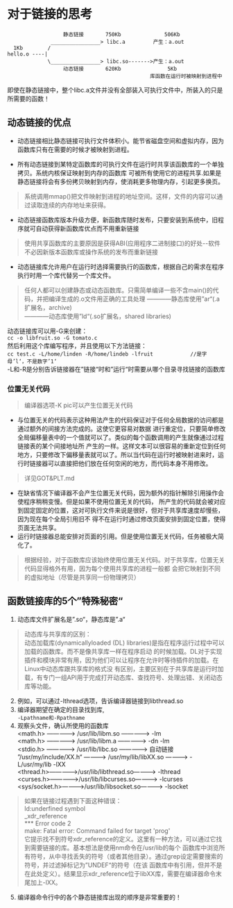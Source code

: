 # 对于链接的思考

                      静态链接       750Kb              506Kb
                  ________________> libc.a         产生：a.out             
      1Kb        /
    hello.o ----|                   
                 \________________> libc.so------->产生：a.out        
                      动态链接       620Kb               5Kb
                                                  库函数在运行时被映射到进程中
即使在静态链接中，整个libc.a文件并没有全部装入可执行文件中，所装入的只是所需要的函数！
## 动态链接的优点
* 动态链接相比静态链接可执行文件体积小。能节省磁盘空间和虚拟内存，因为函数库只有在需要的时候才被映射到进程。

* 所有动态链接到某特定函数库的可执行文件在运行时共享该函数库的一个单独拷贝。系统内核保证映射到内存的函数库
  可被所有使用它的进程共享.如果是静态链接将会有多份拷贝映射到内存，使消耗更多物理内存，引起更多换页。
>系统调用mmap()把文件映射到进程的地址空间。这样，文件的内容可以通过读取连续的内存地址来获得。

* 动态链接函数库版本升级方便，新函数库随时发布，只要安装到系统中，旧程序就可自动获得新函数库优点而不用重新链接
>使用共享函数库的主要原因是获得ABI(应用程序二进制接口)的好处--软件不必因新版本函数库或操作系统的发布而重新链接

* 动态链接库允许用户在运行时选择需要执行的函数库，根据自己的需求在程序执行时用一个库代替另一个库文件。
>任何人都可以创建静态或动态函数库。只需简单编译一些不含main()的代码，并把编译生成的.o文件用正确的工具处理
 ————静态库使用”ar“(.a扩展名，archive)<br/>————动态库使用”ld“(.so扩展名，shared libraries)
 
动态链接库可以用-G来创建：<br/>
`cc -o libfruit.so -G tomato.c`<br/>
然后利用这个库编写程序，并且使用以下方法链接：<br/>
`cc test.c -L/home/linden -R/home/lindeb -lfruit            //是字母’l‘，不是数字’1‘`<br/>
-L和-R是分别告诉链接器在”链接“时和”运行“时需要从哪个目录寻找链接的函数库<br/>
### 位置无关代码
>编译器选项-K pic可以产生位置无关代码<br/>
* 与位置无关的代码表示这种用法产生的代码保证对于任何全局数据的访问都是通过额外的间接方法完成的。这使它更容易对数据
 进行重定位，只要简单修改全局偏移量表中的一个值就可以了。类似的每个函数调用的产生就像通过过程链接表的某个间接地址所
 产生的一样。这样文本可以很容易的重新定位到任何地方，只要修改下偏移量表就可以了。所以当代码在运行时被映射进来时，运
 行时链接器可以直接把他们放在任何空闲的地方，而代码本身不用修改。
>详见GOT&PLT.md
* 在缺省情况下编译器不会产生位置无关代码，因为额外的指针解除引用操作会使程序稍稍变慢。但是如果不使用位置无关的代码，
 所产生的代码就会被对应到固定固定的位置，这对可执行文件来说是很好，但对于共享库速度却慢些，因为现在每个全局引用旧不
 得不在运行时通过修改页面安排到固定位置，使得页面无法共享。
* 运行时链接器总能安排对页面的引用。但是使用位置无关代码，任务被极大简化了。
>根据经验，对于函数库应该始终使用位置无关代码。对于共享库，位置无关代码显得格外有用，因为每个使用共享库的进程一般都
会把它映射到不同的虚拟地址（尽管是共享同一份物理拷贝）
## 函数链接库的5个”特殊秘密“
1. 动态库文件扩展名是”.so“，静态库是”.a“
>动态库与共享库的区别：<br/>
动态加载库(dynamicallyloaded (DL) libraries)是指在程序运行过程中可以加载的函数库。而不是像共享库一样在程序启动
的时候加载。DL对于实现插件和模块非常有用，因为他们可以让程序在允许时等待插件的加载。在Linux中动态库跟共享库的格式没
有区别，主要区别在于共享库是运行时加载，有专门一组API用于完成打开动态库、查找符号、处理出错、关闭动态库等功能。
2. 例如，可以通过-lthread选项，告诉编译器链接到libthread.so
3. 编译器期望在确定的目录找到库,<br/>
`-Lpathname和-Rpathname`
4. 观察头文件，确认所使用的函数库<br/>
<math.h>  —————>  /usr/lib/libm.so  —————>  -lm<br/>
<math.h>  —————>  /usr/lib/libm.a   —————>  -dn -lm<br/>
<stdio.h> —————>  /usr/lib/libc.so  —————>  自动链接<br/>
”/usr/my/include/XX.h“ ————>  /usr/my/lib/libXX.so  ————>  -L/usr/my/lib -lXX<br/>
<thread.h>—————>/usr/lib/libthread.so————> -lthread<br/>
<curses.h>—————>/usr/lib/libcurses.so————> -lcurses<br/>
<sys/socket.h>————>/usr/lib/libsocket.so————> -lsocket<br/>
>如果在链接过程遇到下面这种错误：<br/>
ld:underfined symbol<br/>
  _xdr_reference<br/>
*** Error code 2<br/>
make: Fatal error: Command failed for target 'prog'<br/>
它提示找不到符号xdr_reference的定义。这里有一种方法，可以通过它找到需要链接的库。基本想法是使用nm命令在/usr/lib的每个
函数库中浏览所有符号，从中寻找丢失的符号（或者其他目录）。通过grep设定需要搜索的符号，并过滤掉标记为”UNDEF“的符号（在该
函数库中有引用，但并不是在此处定义）。结果显示xdr_reference位于libXX库，需要在编译器命令末尾加上-lXX。<br/>
5. 编译器命令行中的各个静态链接库出现的顺序是非常重要的！
